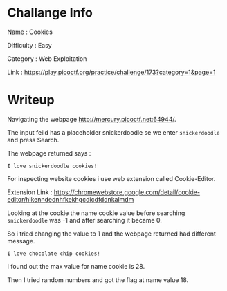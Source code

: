 # Challange Info

Name : Cookies

Difficulty : Easy

Category : Web Exploitation

Link : https://play.picoctf.org/practice/challenge/173?category=1&page=1

# Writeup

Navigating the webpage http://mercury.picoctf.net:64944/.

The input feild has a placeholder snickerdoodle se we enter `snickerdoodle` and press Search.

The webpage returned says :

```
I love snickerdoodle cookies!
```

For inspecting website cookies i use web extension called Cookie-Editor.

Extension Link : https://chromewebstore.google.com/detail/cookie-editor/hlkenndednhfkekhgcdicdfddnkalmdm

Looking at the cookie the name cookie value before searching `snickerdoodle` was -1 and after searching it became 0.

So i tried changing the value to 1 and the webpage returned had different message.

```
I love chocolate chip cookies!
```

I found out the max value for name cookie is 28.

Then I tried random numbers and got the flag at name value 18.
